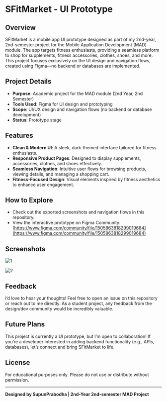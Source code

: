 # SFitMarket - UI Prototype

## Overview
SFitMarket is a mobile app UI prototype designed as part of my 2nd-year, 2nd-semester project for the Mobile Application Development (MAD) module. The app targets fitness enthusiasts, providing a seamless platform to shop for supplements, fitness accessories, clothes, shoes, and more. This project focuses exclusively on the UI design and navigation flows, created using Figma—no backend or databases are implemented.

## Project Details
- **Purpose**: Academic project for the MAD module (2nd Year, 2nd Semester)
- **Tools Used**: Figma for UI design and prototyping
- **Scope**: UI/UX design and navigation flows (no backend or database development)
- **Status**: Prototype stage

## Features
- **Clean & Modern UI**: A sleek, dark-themed interface tailored for fitness enthusiasts.
- **Responsive Product Pages**: Designed to display supplements, accessories, clothes, and shoes effectively.
- **Seamless Navigation**: Intuitive user flows for browsing products, viewing details, and managing a shopping cart.
- **Fitness-Focused Design**: Visual elements inspired by fitness aesthetics to enhance user engagement.

## How to Explore
- Check out the exported screenshots and navigation flows in this repository.
- View the interactive prototype on Figma Community: [https://www.figma.com/community/file/1505863818299019684](https://www.figma.com/community/file/1505863818299019684)

## Screenshots
![1](https://github.com/user-attachments/assets/7155180e-5c75-49b4-a0b4-7c926dad36bc)

![2](https://github.com/user-attachments/assets/856320cb-1d6f-47ae-9d20-018dd4a44baa)
## Feedback
I’d love to hear your thoughts! Feel free to open an issue on this repository or reach out to me directly. As a student project, any feedback from the design/dev community would be incredibly valuable.

## Future Plans
This project is currently a UI prototype, but I’m open to collaboration! If you’re a developer interested in adding backend functionality (e.g., APIs, databases), let’s connect and bring SFitMarket to life.

## License
For educational purposes only. Please do not use or distribute without permission.

---

**Designed by SupunPrabodha | 2nd-Year 2nd-semester MAD Project**
